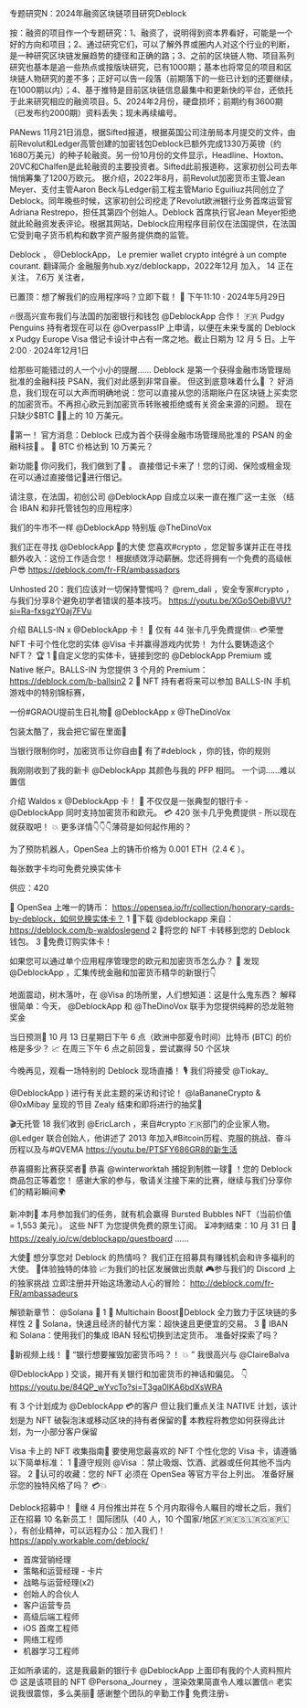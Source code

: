 专题研究N：2024年融资区块链项目研究Deblock


按：融资的项目作一个专题研究：1、融资了，说明得到资本界看好，可能是一个好的方向和项目；2、通过研究它们，可以了解外界或圈内人对这个行业的判断，是一种研究区块链发展趋势的捷径和正确的路；3、之前的区块链人物、项目系列研究也基本是追一些热点或按版块研究，已有1000期；基本也将常见的项目和区块链人物研究的差不多；正好可以告一段落（前期落下的一些已计划的还要继续，在1000期以内）；4、基于推特是目前区块链信息最集中和更新快的平台，还依托于此来研究相应的融资项目。5、2024年2月份，硬盘损坏；前期约有3600期（已发布约2000期）资料丢失；现未再续编号。

PANews 11月21日消息，据Sifted报道，根据英国公司注册局本月提交的文件，由前Revolut和Ledger高管创建的加密钱包Deblock已额外完成1330万英镑（约1680万美元）的种子轮融资。另一份10月份的文件显示，Headline、Hoxton、20VC和Chalfen是此轮融资的主要投资者。Sifted此前报道称，这家初创公司去年悄悄筹集了1200万欧元。
据介绍，2022年8月，前Revolut加密货币主管Jean Meyer、支付主管Aaron Beck与Ledger前工程主管Mario Eguiliuz共同创立了Deblock。同年晚些时候，这家初创公司挖走了Revolut欧洲银行业务首席运营官Adriana Restrepo，担任其第四个创始人。Deblock 首席执行官Jean Meyer拒绝就此轮融资发表评论。根据其网站，Deblock应用程序目前仅在法国提供，在法国它受到电子货币机构和数字资产服务提供商的监管。

Deblock
，
@DeblockApp，
Le premier wallet crypto intégré à un compte courant.
翻译简介
金融服务hub.xyz/deblockapp，2022年12月 加入，
14 正在关注，
7.6万 关注者，


已置顶：想了解我们的应用程序吗？立即下载！ 🔲
下午11:10 · 2024年5月29日

🔥很高兴宣布我们与法国的加密银行和钱包
@DeblockApp
合作！ 🇫🇷
Pudgy Penguins 持有者现在可以在
@OverpassIP
上申请，以便在未来专属的 Deblock x Pudgy Europe Visa 借记卡设计中占有一席之地。截止日期为 12 月 5 日。上午2:00 · 2024年12月1日

给那些可能错过的人一个小小的提醒……
Deblock 是第一个获得金融市场管理局批准的金融科技 PSAN，我们对此感到非常自豪。
但这到底意味着什么🤔 ？
好消息，我们现在可以大声而明确地说：您可以直接从您的活期账户在区块链上买卖您的加密货币。不再担心欧元到加密货币转账被拒绝或有关资金来源的问题。
现在只缺少$BTC 👀🚀上的 10 万美元。


🥇第一！
官方消息：Deblock 已成为首个获得金融市场管理局批准的 PSAN 的金融科技🏦 。
🚀 BTC 价格达到 10 万美元？

新功能🔲
你问我们，我们做到了👀 。
直接借记卡来了！您的订阅、保险或租金现在可以通过直接借记💸进行借记。

请注意，在法国，初创公司
@DeblockApp
自成立以来一直在推广这一主张
（结合 IBAN 和非托管钱包的应用程序）

我们的牛市不一样
@DeblockApp
特别版
@TheDinoVox

我们正在寻找
@DeblockApp
 🤩的大使
您喜欢#crypto ，您足智多谋并正在寻找额外收入：这份工作适合您！
根据绩效浮动薪酬。您还将拥有一个免费的高级帐户😎
https://deblock.com/fr-FR/ambassadors

 Unhosted 20：我们应该对一切保持警惕吗？
@rem_dali
 ，安全专家#crypto ，与我们分享8个避免初学者错误的基本技巧。
https://youtu.be/XGoSOebiBVU?si=Ra-fxsgzY0aj7FVu

介绍 BALLS-IN x 
@DeblockApp
卡！ 🔵
仅有 44 张卡几乎免费提供💥
💳荣誉 NFT 卡可个性化您的实体
@Visa
卡并赢得游戏内优势！ 
为什么要铸造这个 NFT？ 🏆
1 ⃣自定义您的实体卡，链接到您的
@DeblockApp
 Premium 或 Native 帐户。BALLS-IN 为您提供 3 个月的 Premium： https://deblock.com/b-ballsin2
2 ⃣ NFT 持有者将来可以参加 BALLS-IN 手机游戏中的特别锦标赛，

一份#GRAOU提前生日礼物🤩 
@DeblockApp
 x 
@TheDinoVox

包装太酷了，我会把它留在里面🤣


当银行限制你时，加密货币让你自由🔲
有了#deblock ，你的钱，你的规则

我刚刚收到了我的新卡
@DeblockApp
其颜色与我的 PFP 相同。
一个词......难以置信

介绍 Waldos x 
@DeblockApp
卡！ 💚
不仅仅是一张典型的银行卡 - 
@DeblockApp
同时支持加密货币和欧元。 💳
420 张卡几乎免费提供 - 所以现在就获取吧！ 💥
更多详情👇👇👇薄荷是如何起作用的？

为了预防机器人，OpenSea 上的铸币价格为 0.001 ETH（2.4 € ）。

每张数字卡均可免费兑换实体卡

供应：420

📍 OpenSea 上唯一的铸币： https://opensea.io/fr/collection/honorary-cards-by-deblock，如何兑换实体卡？
1 ⃣下载
@deblockapp
来自： https://deblock.com/b-waldoslegend
2 ⃣将您的 NFT 卡转移到您的 Deblock 钱包。
3 ⃣免费订购实体卡！

如果您可以通过单个应用程序管理您的欧元和加密货币怎么办？ 📲
发现
@DeblockApp
 ，汇集传统金融和加密货币精华的新银行👇

地面震动，树木落叶，在
@Visa
的场所里，人们想知道：这是什么鬼东西？
解释很简单：今天， 
@DeblockApp
和
@TheDinoVox
联手为您提供纯粹的恐龙赃物奖金

当日预测🔲
10 月 13 日星期日下午 6 点（欧洲中部夏令时间）比特币 (BTC) 的价格是多少？ 📈
在周三下午 6 点之前回复，尝试赢得 50 个区块

今晚再见，观看一场特别的 Deblock 现场直播！ 🎙️
我们将接受
@Tiokay_
 
@DeblockApp
 ) 进行有关此主题的采访和讨论！
@laBananeCrypto
 & 
@0xMibay
呈现的节目
Zealy 结束和即将进行的抽奖🎁

🎬无托管 18
我们收到
@EricLarch
 ，来自#crypto 🇫🇷部门的企业家人物。 
@Ledger
联合创始人，他讲述了 2013 年加入#Bitcoin历程、克服的挑战、奋斗历程以及与#QVEMA
https://youtu.be/PTSFY686GR8的新生活

恭喜摄影比赛获奖者🔲
恭喜
@winterworktah
捕捉到制胜一球📸 ！您的 Deblock 商品包正等着您！
感谢大家的参与，敬请关注接下来的比赛，继续与我们分享你们的精彩瞬间🌍

新冲刺🔲
本月参加我们的任务，就有机会赢得 Bursted Bubbles NFT（当前价值 = 1,553 美元）。
这些 NFT 为您提供免费的原生订阅。
⏳冲刺结束：10 月 31 日
🔗 https://zealy.io/cw/deblockapp/questboard ……

大使🔲
想分享您对 Deblock 的热情吗？
我们正在招募具有赚钱机会和许多福利的大使。
🌟体验独特的体验
📈为我们的社区发展做出贡献
🎮参与我们的 Discord 上的独家挑战
立即注册并开始这场激动人心的冒险： http://deblock.com/fr-FR/ambassadeurs

解锁新章节： 
@Solana
 🔲
1 ⃣ Multichain Boost：Deblock 全力致力于区块链的多样性
2 ⃣ Solana，快速且经济的替代方案：超快速且更便宜的交易。
3 ⃣ IBAN 和 Solana：使用我们的集成 IBAN 轻松切换到法定货币。
准备好探索了吗？ 

🚨新视频上线！ 🚨
“银行想要摧毁加密货币吗？！ 💥 ”
我很高兴与
@ClaireBalva
 
@DeblockApp
 ) 交谈，揭开有关银行和加密货币的神话和偏见。 👇
https://youtu.be/84QP_wYvcTo?si=T3ga0lKA6bdXsWRA

有 3 个计划成为
@DeblockApp
 💳的客户
但让我们重点关注 NATIVE 计划，该计划是为 NFT 破裂泡沫或移动区块的持有者保留的🫧
本教程将教您如何获得此计划，为一小部分客户保留

Visa 卡上的 NFT 收集指南🔲
要使用您最喜欢的 NFT 个性化您的 Visa 卡，请遵循以下简单标准：
1 ⃣遵守规则
@Visa
 ：禁止吸烟、饮酒、武器或任何其他不当内容。
2 ⃣认可的收藏：您的 NFT 必须在 OpenSea 等官方平台上列出。
准备好展示您的独特风格了吗？ 💳💥

Deblock招募中！
🚀继 4 月份推出并在 5 个月内取得令人瞩目的增长之后，我们正在招募 10 名新员工！
国际团队（40 人，10 个国家/地区🇫🇷🇪🇸🇱🇷🇬🇧🇵🇱 ），有创业精神，可以远程办公：加入我们！
https://apply.workable.com/deblock/
- 首席营销经理
- 策略和运营经理 - 卡片
- 战略与运营经理(x2)
- 创始人的合伙人
- 客户运营专员
- 高级后端工程师
- iOS 首席工程师
- 网络工程师
- 机器学习工程师

正如所承诺的，这是我最新的银行卡
@DeblockApp
上面印有我的个人资料照片😍
这是该项目的 NFT 
@Persona_Journey
 ，渲染效果简直令人难以置信🔥
老实说我很震惊，多么美丽🥹
感谢整个团队的辛勤工作🤝
免费注册⤵️



